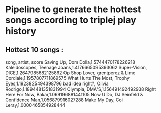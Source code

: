 # Pipeline to generate the hottest songs according to triplej play history

## Hottest 10 songs :
song, artist, score 
Saving Up, Dom Dolla,1.5744470178226218 
Kaleidoscopes, Teenage Joans,1.4176665095393062 
Super-Vision, DICE,1.2647985682125862 
Op Shop Lover, grentperez & Lime Cordiale,1.1957807711869575 
What Hurts The Most, Trophy Eyes,1.1923825494398796 
bad idea right?, Olivia Rodrigo,1.1894481351831994 
Olympia, DMA'S,1.156491492492938 
Right Here For Now, Bakar,1.069196881441105 
Now U Do, DJ Seinfeld & Confidence Man,1.056879916027288 
Make My Day, Coi Leray,1.0000465854928444 
